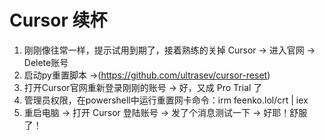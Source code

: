 # Cursor 续杯
1. 刚刚像往常一样，提示试用到期了，接着熟练的关掉 Cursor → 进入官网 → Delete账号
2. 启动py重置脚本 →(https://github.com/ultrasev/cursor-reset)
3. 打开Cursor官网重新登录刚刚的账号 → 好，又成 Pro Trial 了
4. 管理员权限，在powershell中运行重置网卡命令：irm feenko.lol/crt | iex
5. 重启电脑 → 打开 Cursor 登陆账号 → 发了个消息测试一下 → 好耶！舒服了！

